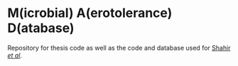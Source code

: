 # M(icrobial) A(erotolerance) D(atabase)
Repository for thesis code as well as the code and database used for <a href="https://pubmed.ncbi.nlm.nih.gov/32469069/">Shahir <i>et al</i></a>.

